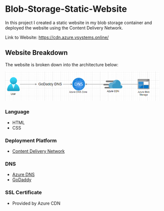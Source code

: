 # Blob-Storage-Static-Website
In this project I created a static website in my blob storage container and deployed the website using the Content Delivery Network.

Link to Website: https://cdn.azure.vsystems.online/


## Website Breakdown

The website is broken down into the architecture below:

![storage-website](https://github.com/rjones18/Images/blob/main/azurecdn.png)

### Language 

- HTML 
- CSS


### Deployment Platform

- [Content Delivery Network](https://azure.microsoft.com/en-us/services/cdn/)


### DNS

- [Azure DNS](https://azure.microsoft.com/en-us/services/dns/#overview)
- [GoDaddy](https://www.godaddy.com/)


### SSL Certificate

- Provided by Azure CDN


